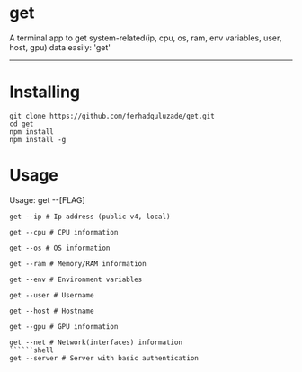 # get
A terminal app to get system-related(ip, cpu, os, ram, env variables, user, host, gpu) data easily: 'get'

<hr>

# Installing

```shell
git clone https://github.com/ferhadquluzade/get.git
cd get
npm install 
npm install -g 
```

# Usage
Usage: get --[FLAG]


```shell
get --ip # Ip address (public v4, local)  
```
```shell
get --cpu # CPU information 
```
```shell
get --os # OS information  
```
```shell
get --ram # Memory/RAM information 
```
```shell
get --env # Environment variables 
```
```shell
get --user # Username 
```
```shell
get --host # Hostname
```
```shell
get --gpu # GPU information
```
```shell
get --net # Network(interfaces) information
``````shell
get --server # Server with basic authentication 
```
